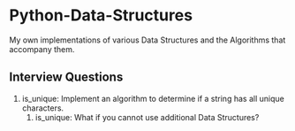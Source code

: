 # Python-Data-Structures
My own implementations of various Data Structures and the Algorithms that accompany them.


## Interview Questions
1. is_unique: Implement an algorithm to determine if a string has all unique characters.
    1. is_unique: What if you cannot use additional Data Structures?
